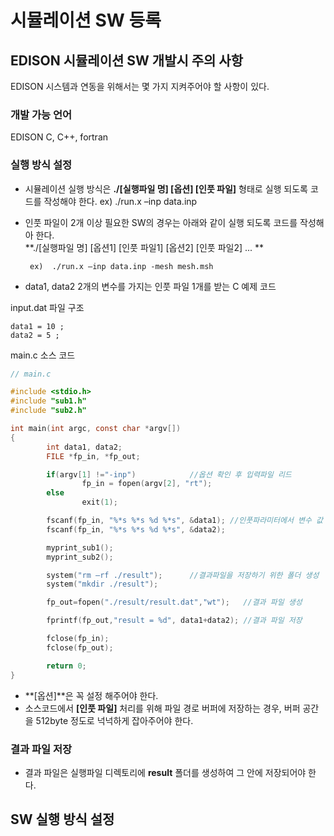# 시뮬레이션 SW 등록

## EDISON 시뮬레이션 SW 개발시 주의 사항

EDISON 시스템과 연동을 위해서는 몇 가지 지켜주어야 할 사항이 있다.

### 개발 가능 언어

EDISON C, C++, fortran

### 실행 방식 설정 

- 시뮬레이션 실행 방식은 **./[실행파일 명] [옵션] [인풋 파일]** 형태로 실행 되도록 코드를 작성해야 한다. 
      ex) ./run.x –inp data.inp

 - 인풋 파일이 2개 이상 필요한 SW의 경우는 아래와 같이 실행 되도록 코드를 작성해아 한다.     
   **./[실행파일 명] [옵션1] [인풋 파일1] [옵션2] [인풋 파일2] ... **

        ex)  ./run.x –inp data.inp -mesh mesh.msh 
 
- data1, data2 2개의 변수를 가지는 인풋 파일 1개를 받는 C 예제 코드
 
input.dat 파일 구조
```
data1 = 10 ;
data2 = 5 ;
```

main.c 소스 코드
```C
// main.c

#include <stdio.h>
#include "sub1.h"
#include "sub2.h"

int main(int argc, const char *argv[])
{
        int data1, data2;
        FILE *fp_in, *fp_out;

        if(argv[1] !="-inp")			//옵션 확인 후 입력파일 리드
                fp_in = fopen(argv[2], "rt");
        else
                exit(1);

        fscanf(fp_in, "%*s %*s %d %*s", &data1); //인풋파라미터에서 변수 값 리드
        fscanf(fp_in, "%*s %*s %d %*s", &data2);

        myprint_sub1();
        myprint_sub2();

        system("rm –rf ./result"); 		//결과파일을 저장하기 위한 폴더 생성
        system("mkdir ./result");

        fp_out=fopen("./result/result.dat","wt");	//결과 파일 생성

        fprintf(fp_out,"result = %d", data1+data2);	//결과 파일 저장

        fclose(fp_in);
        fclose(fp_out);

        return 0;
}

``` 

- **[옵션]**은 꼭 설정 해주어야 한다.
- 소스코드에서 **[인풋 파일]** 처리를 위해 파일 경로 버퍼에 저장하는 경우, 버퍼 공간을 512byte 정도로 넉넉하게 잡아주어야 한다. 
 

### 결과 파일 저장
- 결과 파일은 실행파일 디렉토리에 **result** 폴더를 생성하여 그 안에 저장되어야 한다.  

## SW 실행 방식 설정

